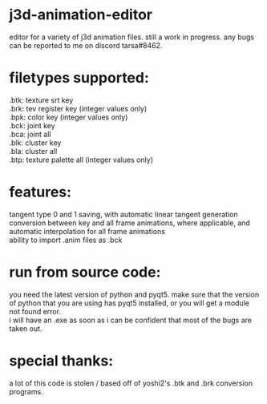 # j3d-animation-editor
editor for a variety of j3d animation files. still a work in progress. any bugs can be reported to me on discord tarsa#8462.

# filetypes supported:
.btk: texture srt key </br>
.brk: tev register key (integer values only)</br>
.bpk: color key (integer values only)</br>
.bck: joint key </br>
.bca: joint all </br>
.blk: cluster key </br>
.bla: cluster all </br>
.btp: texture palette all (integer values only)</br>

# features:
tangent type 0 and 1 saving, with automatic linear tangent generation </br>
conversion between key and all frame animations, where applicable, and automatic interpolation for all frame animations </br>
ability to import .anim files as .bck </br>

# run from source code:
you need the latest version of python and pyqt5. make sure that the version of python that you are using has pyqt5 installed, or you will get a module not found error. </br>
i will have an .exe as soon as i can be confident that most of the bugs are taken out.

# special thanks:
a lot of this code is stolen / based off of yoshi2's .btk and .brk conversion programs. 





